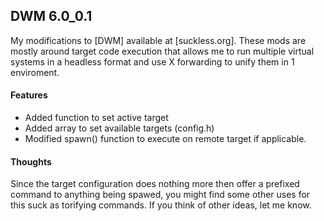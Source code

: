 ## DWM 6.0_0.1

My modifications to [DWM] available at [suckless.org]. 
These mods are mostly around target code execution that allows me to run multiple virtual systems in a headless format and use X forwarding to unify them in 1 enviroment.

#### Features

 * Added function to set active target
 * Added array to set available targets (config.h)
 * Modified spawn() function to execute on remote target if applicable.

#### Thoughts

Since the target configuration does nothing more then offer a prefixed command to anything being spawed, you might find some other uses for this suck as torifying commands. If you think of other ideas, let me know.
